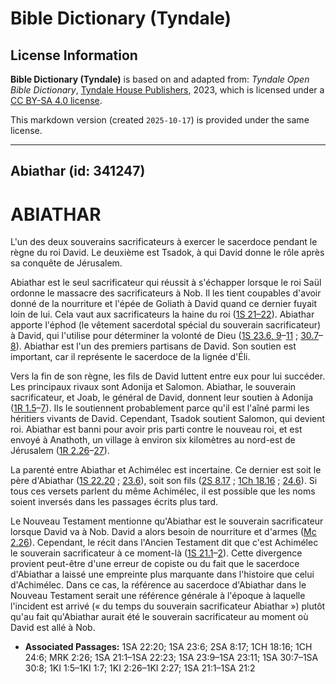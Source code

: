 # Bible Dictionary (Tyndale)

## License Information

**Bible Dictionary (Tyndale)** is based on and adapted from: _Tyndale Open Bible Dictionary_, [Tyndale House Publishers](https://tyndaleopenresources.com/), 2023, which is licensed under a [CC BY-SA 4.0 license](https://creativecommons.org/licenses/by-sa/4.0/legalcode.en).

This markdown version (created `2025-10-17`) is provided under the same license.



--------------------------------

## Abiathar (id: 341247)

ABIATHAR
========

L'un des deux souverains sacrificateurs à exercer le sacerdoce pendant le règne du roi David. Le deuxième est Tsadok, à qui David donne le rôle après sa conquête de Jérusalem.

Abiathar est le seul sacrificateur qui réussit à s'échapper lorsque le roi Saül ordonne le massacre des sacrificateurs à Nob. Il les tient coupables d'avoir donné de la nourriture et l'épée de Goliath à David quand ce dernier fuyait loin de lui. Cela vaut aux sacrificateurs la haine du roi ([1S 21–22](https://ref.ly/1Sam21:1-1Sam22:23)). Abiathar apporte l'éphod (le vêtement sacerdotal spécial du souverain sacrificateur) à David, qui l'utilise pour déterminer la volonté de Dieu ([1S 23\.6, 9](https://ref.ly/1Sam23:6)–[11](https://ref.ly/1Sam23:6) ; [30\.7](https://ref.ly/1Sam30:7-1Sam30:8)–[8](https://ref.ly/1Sam30:7-1Sam30:8)). Abiathar est l'un des premiers partisans de David. Son soutien est important, car il représente le sacerdoce de la lignée d'Éli.

Vers la fin de son règne, les fils de David luttent entre eux pour lui succéder. Les principaux rivaux sont Adonija et Salomon. Abiathar, le souverain sacrificateur, et Joab, le général de David, donnent leur soutien à Adonija ([1R 1\.5](https://ref.ly/1Kgs1:5-1Kgs1:7)–[7](https://ref.ly/1Kgs1:5-1Kgs1:7)). Ils le soutiennent probablement parce qu'il est l'aîné parmi les héritiers vivants de David. Cependant, Tsadok soutient Salomon, qui devient roi. Abiathar est banni pour avoir pris parti contre le nouveau roi, et est envoyé à Anathoth, un village à environ six kilomètres au nord\-est de Jérusalem ([1R 2\.26](https://ref.ly/1Kgs2:26-1Kgs2:27)–[27](https://ref.ly/1Kgs2:26-1Kgs2:27)).

La parenté entre Abiathar et Achimélec est incertaine. Ce dernier est soit le père d'Abiathar ([1S 22\.20](https://ref.ly/1Sam22:20) ; [23\.6](https://ref.ly/1Sam23:6)), soit son fils ([2S 8\.17](https://ref.ly/2Sam8:17) ; [1Ch 18\.16](https://ref.ly/1Chr18:16) ; [24\.6](https://ref.ly/1Chr24:6)). Si tous ces versets parlent du même Achimélec, il est possible que les noms soient inversés dans les passages écrits plus tard.

Le Nouveau Testament mentionne qu'Abiathar est le souverain sacrificateur lorsque David va à Nob. David a alors besoin de nourriture et d'armes ([Mc 2\.26](https://ref.ly/Mark2:26)). Cependant, le récit dans l'Ancien Testament dit que c'est Achimélec le souverain sacrificateur à ce moment\-là ([1S 21\.1](https://ref.ly/1Sam21:1-1Sam21:2)–[2](https://ref.ly/1Sam21:1-1Sam21:2)). Cette divergence provient peut\-être d'une erreur de copiste ou du fait que le sacerdoce d'Abiathar a laissé une empreinte plus marquante dans l'histoire que celui d'Achimélec. Dans ce cas, la référence au sacerdoce d'Abiathar dans le Nouveau Testament serait une référence générale à l'époque à laquelle l'incident est arrivé (« du temps du souverain sacrificateur Abiathar ») plutôt qu'au fait qu'Abiathar aurait été le souverain sacrificateur au moment où David est allé à Nob.

* **Associated Passages:** 1SA 22:20; 1SA 23:6; 2SA 8:17; 1CH 18:16; 1CH 24:6; MRK 2:26; 1SA 21:1–1SA 22:23; 1SA 23:9–1SA 23:11; 1SA 30:7–1SA 30:8; 1KI 1:5–1KI 1:7; 1KI 2:26–1KI 2:27; 1SA 21:1–1SA 21:2

